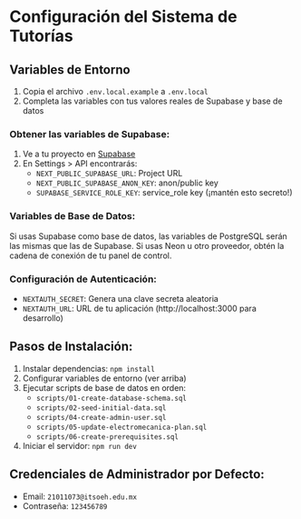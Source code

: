 # Configuración del Sistema de Tutorías

## Variables de Entorno

1. Copia el archivo `.env.local.example` a `.env.local`
2. Completa las variables con tus valores reales de Supabase y base de datos

### Obtener las variables de Supabase:

1. Ve a tu proyecto en [Supabase](https://supabase.com)
2. En Settings > API encontrarás:
   - `NEXT_PUBLIC_SUPABASE_URL`: Project URL
   - `NEXT_PUBLIC_SUPABASE_ANON_KEY`: anon/public key
   - `SUPABASE_SERVICE_ROLE_KEY`: service_role key (¡mantén esto secreto!)

### Variables de Base de Datos:

Si usas Supabase como base de datos, las variables de PostgreSQL serán las mismas que las de Supabase.
Si usas Neon u otro proveedor, obtén la cadena de conexión de tu panel de control.

### Configuración de Autenticación:

- `NEXTAUTH_SECRET`: Genera una clave secreta aleatoria
- `NEXTAUTH_URL`: URL de tu aplicación (http://localhost:3000 para desarrollo)

## Pasos de Instalación:

1. Instalar dependencias: `npm install`
2. Configurar variables de entorno (ver arriba)
3. Ejecutar scripts de base de datos en orden:
   - `scripts/01-create-database-schema.sql`
   - `scripts/02-seed-initial-data.sql`
   - `scripts/04-create-admin-user.sql`
   - `scripts/05-update-electromecanica-plan.sql`
   - `scripts/06-create-prerequisites.sql`
4. Iniciar el servidor: `npm run dev`

## Credenciales de Administrador por Defecto:

- Email: `21011073@itsoeh.edu.mx`
- Contraseña: `123456789`
